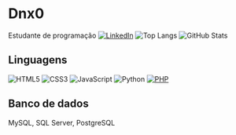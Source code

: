 # Dnx0
Estudante de programação
[![LinkedIn](https://img.shields.io/badge/LinkedIn-000?style=for-the-badge&logo=linkedin&logoColor=0E76A8)](https://www.linkedin.com/in/victorf-pereira//)
![Top Langs](https://github-readme-stats-git-masterrstaa-rickstaa.vercel.app/api/top-langs/?username=Dnx0&bg_color=000&border_color=30A3DC&title_color=E94D5F&text_color=FFF)
![GitHub Stats](https://github-readme-stats.vercel.app/api?username=Dnx0&theme=transparent&bg_color=000&border_color=30A3DC&show_icons=true&icon_color=30A3DC&title_color=E94D5F&text_color=FFF)


## Linguagens
![HTML5](https://img.shields.io/badge/HTML5-000?style=for-the-badge&logo=html5)
 ![CSS3](https://img.shields.io/badge/CSS3-000?style=for-the-badge&logo=css3&logoColor=264CE4) 
  ![JavaScript](https://img.shields.io/badge/JavaScript-000?style=for-the-badge&logo=javascript) 
   ![Python](https://img.shields.io/badge/Python-000?style=for-the-badge&logo=python) 
   [![PHP](http://poser.pugx.org/phpunit/phpunit/require/php)](https://packagist.org/packages/phpunit/phpunit)
## Banco de dados
MySQL, SQL Server, PostgreSQL
